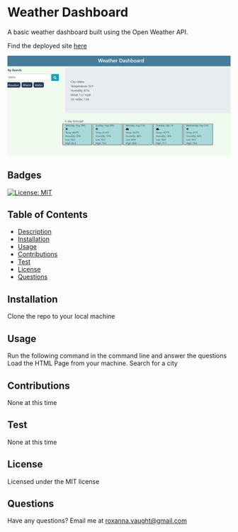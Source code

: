 # Weather Dashboard
  A basic weather dashboard built using the Open Weather API.

  Find the deployed site [here](https://roxyvaught.github.io/Weather-Dashboard/)

  
<img src="assets\screencapture.JPG" />

  ## Badges 
  [![License: MIT](https://img.shields.io/badge/License-MIT-yellow.svg)](https://opensource.org/licenses/MIT)

  ## Table of Contents 
  * [Description](#description)
  * [Installation](#installation)
  * [Usage](#usage)
  * [Contributions](#contributions)
  * [Test](#test)
  * [License](#license)
  * [Questions](#questions)

  ## Installation
  Clone the repo to your local machine
  
  ## Usage
  Run the following command in the command line and answer the questions Load the HTML Page from your machine. Search for a city

  ## Contributions
  None at this time
  
  ## Test
  None at this time

  ## License
  Licensed under the MIT license

  ## Questions
  Have any questions? Email me at roxanna.vaught@gmail.com




